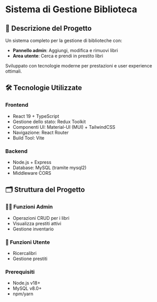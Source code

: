 # Sistema di Gestione Biblioteca

## 📖 Descrizione del Progetto

Un sistema completo per la gestione di biblioteche con:

- **Pannello admin**: Aggiungi, modifica e rimuovi libri
- **Area utente**: Cerca e prendi in prestito libri

Sviluppato con tecnologie moderne per prestazioni e user experience ottimali.

## 🛠️ Tecnologie Utilizzate

### Frontend

- React 19 + TypeScript
- Gestione dello stato: Redux Toolkit
- Componenti UI: Material-UI (MUI) + TailwindCSS
- Navigazione: React Router
- Build Tool: Vite

### Backend

- Node.js + Express
- Database: MySQL (tramite mysql2)
- Middleware CORS

## 🗂 Struttura del Progetto

### 👨‍💻 Funzioni Admin

- Operazioni CRUD per i libri
- Visualizza prestiti attivi
- Gestione inventario

### 👤 Funzioni Utente

- Ricercalibri
- Gestione prestiti

### Prerequisiti

- Node.js v18+
- MySQL v8.0+
- npm/yarn
